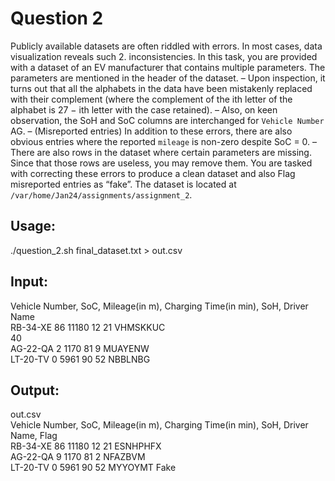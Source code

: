 # Question 2 

Publicly available datasets are often riddled with errors. In most cases, data visualization reveals such 2.
inconsistencies. In this task, you are provided with a dataset of an EV manufacturer that contains
multiple parameters. The parameters are mentioned in the header of the dataset.
– Upon inspection, it turns out that all the alphabets in the data have been mistakenly replaced with
their complement (where the complement of the ith letter of the alphabet is 27 − ith letter with the
case retained).
– Also, on keen observation, the SoH and SoC columns are interchanged for `Vehicle Number` AG.
– (Misreported entries) In addition to these errors, there are also obvious entries where the reported
`mileage` is non-zero despite SoC = 0.
– There are also rows in the dataset where certain parameters are missing. Since that those rows are
useless, you may remove them.
You are tasked with correcting these errors to produce a clean dataset and also Flag misreported entries
as “fake”. The dataset is located at `/var/home/Jan24/assignments/assignment_2`.

## Usage:
./question_2.sh final_dataset.txt > out.csv

## Input:
Vehicle Number, SoC, Mileage(in m), Charging Time(in min), SoH, Driver Name <br />
RB-34-XE 86 11180 12 21 VHMSKKUC <br />
                  40             <br />
AG-22-QA 2  1170  81 9  MUAYENW  <br />
LT-20-TV 0  5961  90 52 NBBLNBG  <br />

## Output:
out.csv<br />
Vehicle Number, SoC, Mileage(in m), Charging Time(in min), SoH, Driver Name, Flag<br />
RB-34-XE 86 11180 12 21 ESNHPHFX<br />
AG-22-QA 9  1170  81 2  NFAZBVM<br />
LT-20-TV 0  5961  90 52 MYYOYMT Fake<br />
